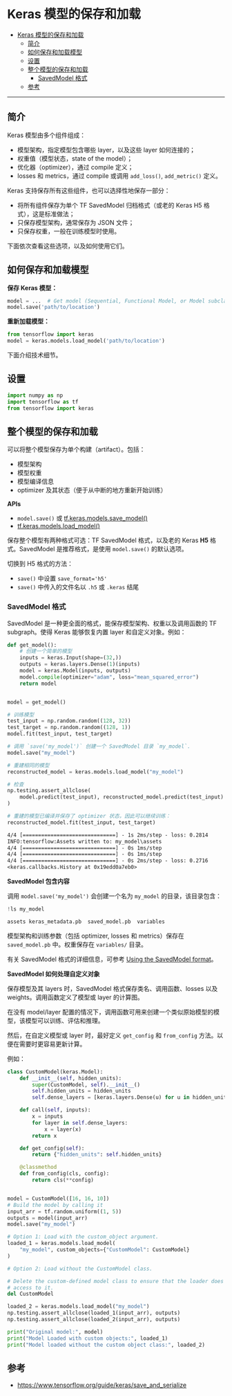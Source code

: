 # Keras 模型的保存和加载

- [Keras 模型的保存和加载](#keras-模型的保存和加载)
  - [简介](#简介)
  - [如何保存和加载模型](#如何保存和加载模型)
  - [设置](#设置)
  - [整个模型的保存和加载](#整个模型的保存和加载)
    - [SavedModel 格式](#savedmodel-格式)
  - [参考](#参考)

***

## 简介

Keras 模型由多个组件组成：

- 模型架构，指定模型包含哪些 layer，以及这些 layer 如何连接的；
- 权重值（模型状态，state of the model）；
- 优化器（optimizer），通过 compile 定义；
- losses 和 metrics，通过 compile 或调用 `add_loss()`, `add_metric()` 定义。

Keras 支持保存所有这些组件，也可以选择性地保存一部分：

- 将所有组件保存为单个 TF SavedModel 归档格式（或老的 Keras H5 格式），这是标准做法；
- 只保存模型架构，通常保存为 JSON 文件；
- 只保存权重，一般在训练模型时使用。

下面依次查看这些选项，以及如何使用它们。

## 如何保存和加载模型

**保存 Keras 模型：**

```python
model = ...  # Get model (Sequential, Functional Model, or Model subclass)
model.save('path/to/location')
```

**重新加载模型：**

```python
from tensorflow import keras
model = keras.models.load_model('path/to/location')
```

下面介绍技术细节。

## 设置

```python
import numpy as np
import tensorflow as tf
from tensorflow import keras
```

## 整个模型的保存和加载

可以将整个模型保存为单个构建（artifact）。包括：

- 模型架构
- 模型权重
- 模型编译信息
- optimizer 及其状态（便于从中断的地方重新开始训练）

**APIs**

- `model.save()` 或 [tf.keras.models.save_model()](https://www.tensorflow.org/api_docs/python/tf/keras/models/save_model)
- [tf.keras.models.load_model()](https://www.tensorflow.org/api_docs/python/tf/keras/models/load_model)

保存整个模型有两种格式可选：TF SavedModel 格式，以及老的 Keras **H5** 格式。SavedModel 是推荐格式，是使用 `model.save()` 的默认选项。

切换到 H5 格式的方法：

- `save()` 中设置 `save_format='h5'`
- `save()` 中传入的文件名以 `.h5` 或 `.keras` 结尾

### SavedModel 格式

SavedModel 是一种更全面的格式，能保存模型架构、权重以及调用函数的 TF subgraph。使得 Keras 能够恢复内置 layer 和自定义对象。例如：

```python
def get_model():
    # 创建一个简单的模型
    inputs = keras.Input(shape=(32,))
    outputs = keras.layers.Dense(1)(inputs)
    model = keras.Model(inputs, outputs)
    model.compile(optimizer="adam", loss="mean_squared_error")
    return model


model = get_model()

# 训练模型
test_input = np.random.random((128, 32))
test_target = np.random.random((128, 1))
model.fit(test_input, test_target)

# 调用 `save('my_model')` 创建一个 SavedModel 目录 `my_model`.
model.save("my_model")

# 重建相同的模型
reconstructed_model = keras.models.load_model("my_model")

# 检查
np.testing.assert_allclose(
    model.predict(test_input), reconstructed_model.predict(test_input)
)

# 重建的模型已编译并保存了 optimizer 状态，因此可以继续训练：
reconstructed_model.fit(test_input, test_target)
```

```txt
4/4 [==============================] - 1s 2ms/step - loss: 0.2814
INFO:tensorflow:Assets written to: my_model\assets
4/4 [==============================] - 0s 1ms/step
4/4 [==============================] - 0s 1ms/step
4/4 [==============================] - 0s 2ms/step - loss: 0.2716
<keras.callbacks.History at 0x19edd0a7eb0>
```

**SavedModel 包含内容**

调用 `model.save('my_model')` 会创建一个名为 `my_model` 的目录，该目录包含：

```python
!ls my_model
```

```txt
assets keras_metadata.pb  saved_model.pb  variables
```

模型架构和训练参数（包括 optimizer, losses 和 metrics）保存在 `saved_model.pb` 中。权重保存在 `variables/` 目录。

有关 SavedModel 格式的详细信息，可参考 [Using the SavedModel format](https://www.tensorflow.org/guide/saved_model)。

**SavedModel 如何处理自定义对象**

保存模型及其 layers 时，SavedModel 格式保存类名、调用函数、losses 以及 weights。调用函数定义了模型或 layer 的计算图。

在没有 model/layer 配置的情况下，调用函数可用来创建一个类似原始模型的模型，该模型可以训练、评估和推理。

然后，在自定义模型或 layer 时，最好定义 `get_config` 和 `from_config` 方法。以便在需要时更容易更新计算。

例如：

```python
class CustomModel(keras.Model):
    def __init__(self, hidden_units):
        super(CustomModel, self).__init__()
        self.hidden_units = hidden_units
        self.dense_layers = [keras.layers.Dense(u) for u in hidden_units]

    def call(self, inputs):
        x = inputs
        for layer in self.dense_layers:
            x = layer(x)
        return x

    def get_config(self):
        return {"hidden_units": self.hidden_units}

    @classmethod
    def from_config(cls, config):
        return cls(**config)


model = CustomModel([16, 16, 10])
# Build the model by calling it
input_arr = tf.random.uniform((1, 5))
outputs = model(input_arr)
model.save("my_model")

# Option 1: Load with the custom_object argument.
loaded_1 = keras.models.load_model(
    "my_model", custom_objects={"CustomModel": CustomModel}
)

# Option 2: Load without the CustomModel class.

# Delete the custom-defined model class to ensure that the loader does not have
# access to it.
del CustomModel

loaded_2 = keras.models.load_model("my_model")
np.testing.assert_allclose(loaded_1(input_arr), outputs)
np.testing.assert_allclose(loaded_2(input_arr), outputs)

print("Original model:", model)
print("Model Loaded with custom objects:", loaded_1)
print("Model loaded without the custom object class:", loaded_2)
```




## 参考

- https://www.tensorflow.org/guide/keras/save_and_serialize
